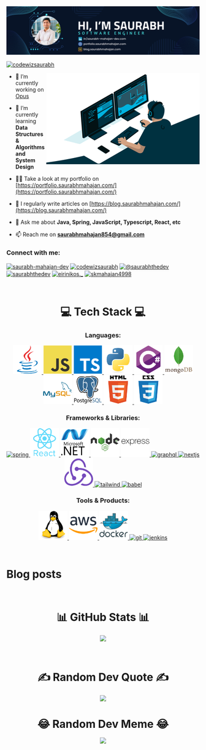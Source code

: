 <div align="center"><a href="https://portfolio.saurabhmahajan.com" target="blank"> <img src="https://raw.githubusercontent.com/saurabhthecodewizard/saurabhthecodewizard/main/banner.png"></a></div>

<p align="left"> <a href="https://twitter.com/codewizsaurabh" target="blank"><img src="https://img.shields.io/twitter/follow/codewizsaurabh?logo=twitter&style=for-the-badge" alt="codewizsaurabh" /></a> </p>

<img align="right" alt="coding" width="400" src="https://raw.githubusercontent.com/saurabhthecodewizard/saurabhthecodewizard/main/coder.jpg">

- 🔭 I’m currently working on [Opus](https://github.com/saurabhthecodewizard/opus)

- 🌱 I’m currently learning **Data Structures & Algorithms and System Design**

- 👨‍💻 Take a look at my portfolio on [https://portfolio.saurabhmahajan.com/](https://portfolio.saurabhmahajan.com/)

- 📝 I regularly write articles on [https://blog.saurabhmahajan.com/](https://blog.saurabhmahajan.com/)

- 💬 Ask me about **Java, Spring, JavaScript, Typescript, React, etc**

- 📫 Reach me on **saurabhmahajan854@gmail.com**

<h3 align="left">Connect with me:</h3>
<p align="left">
<a href="https://linkedin.com/in/saurabh-mahajan-dev" target="blank"><img align="center" src="https://raw.githubusercontent.com/rahuldkjain/github-profile-readme-generator/master/src/images/icons/Social/linked-in-alt.svg" alt="saurabh-mahajan-dev" height="30" width="40" /></a>
<a href="https://twitter.com/codewizsaurabh" target="blank"><img align="center" src="https://raw.githubusercontent.com/rahuldkjain/github-profile-readme-generator/master/src/images/icons/Social/twitter.svg" alt="codewizsaurabh" height="30" width="40" /></a>
<a href="https://blog.saurabhmahajan.com" target="blank"><img align="center" src="https://raw.githubusercontent.com/danielcranney/readme-generator/main/public/icons/socials/hashnode.svg" alt="@saurabhthedev" height="30" width="40" /></a>
<a href="https://dev.to/saurabhthedev" target="blank"><img align="center" src="https://raw.githubusercontent.com/danielcranney/readme-generator/main/public/icons/socials/devdotto.svg" alt="saurabhthedev" height="30" width="40" /></a>
<a href="https://instagram.com/eirinikos._" target="blank"><img align="center" src="https://raw.githubusercontent.com/rahuldkjain/github-profile-readme-generator/master/src/images/icons/Social/instagram.svg" alt="eirinikos._" height="30" width="40" /></a>
<a href="https://www.leetcode.com/skmahajan4998" target="blank"><img align="center" src="https://raw.githubusercontent.com/rahuldkjain/github-profile-readme-generator/master/src/images/icons/Social/leet-code.svg" alt="skmahajan4998" height="30" width="40" /></a>
</p>

<br/>

<h1 align="center">💻 Tech Stack 💻</h1>
<h3 align="center">Languages:</h3>
<p align="center">
<a href="https://www.java.com" target="_blank" rel="noreferrer"> <img src="https://raw.githubusercontent.com/devicons/devicon/master/icons/java/java-original.svg" alt="java" height="75"/> </a> 
<a href="https://developer.mozilla.org/en-US/docs/Web/JavaScript" target="_blank" rel="noreferrer"> <img src="https://raw.githubusercontent.com/devicons/devicon/master/icons/javascript/javascript-original.svg" alt="javascript" height="75"/> </a> 
<a href="https://www.typescriptlang.org/" target="_blank" rel="noreferrer"> <img src="https://raw.githubusercontent.com/devicons/devicon/master/icons/typescript/typescript-original.svg" alt="typescript" height="75"/> </a> 
<a href="https://www.python.org" target="_blank" rel="noreferrer"> <img src="https://raw.githubusercontent.com/devicons/devicon/master/icons/python/python-original.svg" alt="python" height="75"/> </a> 
<a href="https://www.w3schools.com/cs/" target="_blank" rel="noreferrer"> <img src="https://raw.githubusercontent.com/devicons/devicon/master/icons/csharp/csharp-original.svg" alt="csharp" height="75"/> </a> 
<a href="https://www.mongodb.com/" target="_blank" rel="noreferrer"> <img src="https://raw.githubusercontent.com/devicons/devicon/master/icons/mongodb/mongodb-original-wordmark.svg" alt="mongodb" height="75"/> </a> 
<a href="https://www.mysql.com/" target="_blank" rel="noreferrer"> <img src="https://raw.githubusercontent.com/devicons/devicon/master/icons/mysql/mysql-original-wordmark.svg" alt="mysql" height="75"/> </a> 
<a href="https://www.postgresql.org" target="_blank" rel="noreferrer"> <img src="https://raw.githubusercontent.com/devicons/devicon/master/icons/postgresql/postgresql-original-wordmark.svg" alt="postgresql" height="75"/> </a> 
<a href="https://www.w3.org/html/" target="_blank" rel="noreferrer"> <img src="https://raw.githubusercontent.com/devicons/devicon/master/icons/html5/html5-original-wordmark.svg" alt="html5" height="75"/> </a> 
<a href="https://www.w3schools.com/css/" target="_blank" rel="noreferrer"> <img src="https://raw.githubusercontent.com/devicons/devicon/master/icons/css3/css3-original-wordmark.svg" alt="css3" height="75"/> </a> 
</p>


<h3 align="center">Frameworks & Libraries:</h3>
<p align="center">
<a href="https://spring.io/" target="_blank" rel="noreferrer"> <img src="https://www.vectorlogo.zone/logos/springio/springio-icon.svg" alt="spring" height="75"/> </a> 
<a href="https://reactjs.org/" target="_blank" rel="noreferrer"> <img src="https://raw.githubusercontent.com/devicons/devicon/master/icons/react/react-original-wordmark.svg" alt="react" height="75"/> </a> 
<a href="https://dotnet.microsoft.com/" target="_blank" rel="noreferrer"> <img src="https://raw.githubusercontent.com/devicons/devicon/master/icons/dot-net/dot-net-original-wordmark.svg" alt="dotnet" height="75"/> </a> 
<a href="https://nodejs.org" target="_blank" rel="noreferrer"> <img src="https://raw.githubusercontent.com/devicons/devicon/master/icons/nodejs/nodejs-original-wordmark.svg" alt="nodejs" height="75"/> </a>
<a href="https://expressjs.com" target="_blank" rel="noreferrer"> <img src="https://raw.githubusercontent.com/devicons/devicon/master/icons/express/express-original-wordmark.svg" alt="express" height="75"/> </a> 
<a href="https://graphql.org" target="_blank" rel="noreferrer"> <img src="https://www.vectorlogo.zone/logos/graphql/graphql-icon.svg" alt="graphql" height="75"/> </a> 
<a href="https://nextjs.org/" target="_blank" rel="noreferrer"> <img src="https://cdn.worldvectorlogo.com/logos/nextjs-2.svg" alt="nextjs" height="75"/> </a> 
<a href="https://redux.js.org" target="_blank" rel="noreferrer"> <img src="https://raw.githubusercontent.com/devicons/devicon/master/icons/redux/redux-original.svg" alt="redux" height="75"/> </a> 
<a href="https://tailwindcss.com/" target="_blank" rel="noreferrer"> <img src="https://www.vectorlogo.zone/logos/tailwindcss/tailwindcss-icon.svg" alt="tailwind" height="75"/> </a> 
<a href="https://babeljs.io/" target="_blank" rel="noreferrer"> <img src="https://www.vectorlogo.zone/logos/babeljs/babeljs-icon.svg" alt="babel" height="75"/> </a> 
</p>


<h3 align="center">Tools & Products:</h3>
<p align="center">
<a href="https://www.linux.org/" target="_blank" rel="noreferrer"> <img src="https://raw.githubusercontent.com/devicons/devicon/master/icons/linux/linux-original.svg" alt="linux" height="75"/> </a> 
<a href="https://aws.amazon.com" target="_blank" rel="noreferrer"> <img src="https://raw.githubusercontent.com/devicons/devicon/master/icons/amazonwebservices/amazonwebservices-original-wordmark.svg" alt="aws" height="75"/> </a> 
<a href="https://www.docker.com/" target="_blank" rel="noreferrer"> <img src="https://raw.githubusercontent.com/devicons/devicon/master/icons/docker/docker-original-wordmark.svg" alt="docker" height="75"/> </a> 
<a href="https://git-scm.com/" target="_blank" rel="noreferrer"> <img src="https://www.vectorlogo.zone/logos/git-scm/git-scm-icon.svg" alt="git" height="75"/> </a> 
<a href="https://www.jenkins.io" target="_blank" rel="noreferrer"> <img src="https://www.vectorlogo.zone/logos/jenkins/jenkins-icon.svg" alt="jenkins" height="75"/> </a> 
</p>

<br />

# Blog posts
<!-- BLOG-POST-LIST:START -->
<!-- BLOG-POST-LIST:END -->

<br />

<h1 align="center">📊 GitHub Stats 📊</h1>
<p align="center"><img src="https://github-readme-streak-stats.herokuapp.com/?user=saurabhthecodewizard&theme=react&hide_border=true"/></p>

<br/>
 
<h1 align="center">✍️ Random Dev Quote ✍️</h1>
<p align="center"><img src="https://quotes-github-readme.vercel.app/api?type=horizontal&theme=light&border=true" height="160"/></p>

<h1 align="center">😂 Random Dev Meme 😂</h1>
<p align="center"><img src='https://memer-new.vercel.app/' style="height: 400px;"/></p>

<br/>
<br/>
<br/>
<br/>
